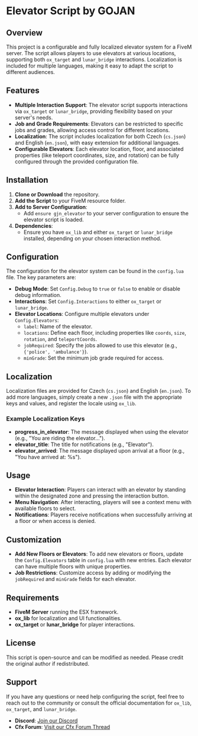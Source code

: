 # Elevator Script by GOJAN

## Overview
This project is a configurable and fully localized elevator system for a FiveM server. The script allows players to use elevators at various locations, supporting both `ox_target` and `lunar_bridge` interactions. Localization is included for multiple languages, making it easy to adapt the script to different audiences.

## Features
- **Multiple Interaction Support**: The elevator script supports interactions via `ox_target` or `lunar_bridge`, providing flexibility based on your server's needs.
- **Job and Grade Requirements**: Elevators can be restricted to specific jobs and grades, allowing access control for different locations.
- **Localization**: The script includes localization for both Czech (`cs.json`) and English (`en.json`), with easy extension for additional languages.
- **Configurable Elevators**: Each elevator location, floor, and associated properties (like teleport coordinates, size, and rotation) can be fully configured through the provided configuration file.

## Installation
1. **Clone or Download** the repository.
2. **Add the Script** to your FiveM resource folder.
3. **Add to Server Configuration**:
   - Add `ensure gjn_elevator` to your server configuration to ensure the elevator script is loaded.
4. **Dependencies**:
   - Ensure you have `ox_lib` and either `ox_target` or `lunar_bridge` installed, depending on your chosen interaction method.

## Configuration
The configuration for the elevator system can be found in the `config.lua` file. The key parameters are:

- **Debug Mode**: Set `Config.Debug` to `true` or `false` to enable or disable debug information.
- **Interactions**: Set `Config.Interactions` to either `ox_target` or `lunar_bridge`.
- **Elevator Locations**: Configure multiple elevators under `Config.Elevators`:
  - `label`: Name of the elevator.
  - `locations`: Define each floor, including properties like `coords`, `size`, `rotation`, and `teleportCoords`.
  - `jobRequired`: Specify the jobs allowed to use this elevator (e.g., `{'police', 'ambulance'}`).
  - `minGrade`: Set the minimum job grade required for access.

## Localization
Localization files are provided for Czech (`cs.json`) and English (`en.json`). To add more languages, simply create a new `.json` file with the appropriate keys and values, and register the locale using `ox_lib`.

### Example Localization Keys
- **progress_in_elevator**: The message displayed when using the elevator (e.g., "You are riding the elevator...").
- **elevator_title**: The title for notifications (e.g., "Elevator").
- **elevator_arrived**: The message displayed upon arrival at a floor (e.g., "You have arrived at: %s").

## Usage
- **Elevator Interaction**: Players can interact with an elevator by standing within the designated zone and pressing the interaction button.
- **Menu Navigation**: After interacting, players will see a context menu with available floors to select.
- **Notifications**: Players receive notifications when successfully arriving at a floor or when access is denied.

## Customization
- **Add New Floors or Elevators**: To add new elevators or floors, update the `Config.Elevators` table in `config.lua` with new entries. Each elevator can have multiple floors with unique properties.
- **Job Restrictions**: Customize access by adding or modifying the `jobRequired` and `minGrade` fields for each elevator.

## Requirements
- **FiveM Server** running the ESX framework.
- **ox_lib** for localization and UI functionalities.
- **ox_target** or **lunar_bridge** for player interactions.

## License
This script is open-source and can be modified as needed. Please credit the original author if redistributed.

## Support
If you have any questions or need help configuring the script, feel free to reach out to the community or consult the official documentation for `ox_lib`, `ox_target`, and `lunar_bridge`.

- **Discord**: [Join our Discord](https://discord.gg/s2kun89CV7)
- **Cfx Forum**: [Visit our Cfx Forum Thread](https://forum.cfx.re/u/gjn_scripts)

